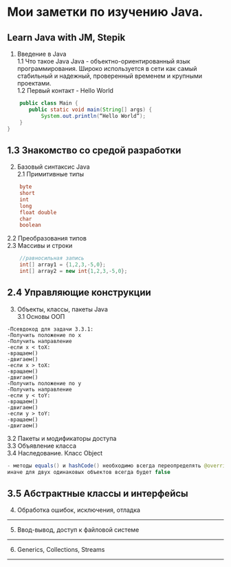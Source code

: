 # Мои заметки по изучению Java.  
Learn Java with JM, Stepik  
---
1. Введение в Java  
1.1 Что такое Java
Java - объектно-ориентированный язык программирования. Широко используется в сети как самый стабильный и надежный, проверенный временем и крупными проектами.  
1.2 Первый контакт - Hello World  
```java  
    public class Main {
       public static void main(String[] args) {
           System.out.println(“Hello World”);
    }
}
```  
1.3 Знакомство со средой разработки  
---  
2. Базовый синтаксис Java  
2.1 Примитивные типы
```java
	byte
	short
	int
	long
	float double
	char
	boolean
```
2.2 Преобразования типов  
2.3 Массивы и строки  
```java 
	//равносильная запись  
	int[] array1 = {1,2,3,-5,0};  
	int[] array2 = new int{1,2,3,-5,0};
```
2.4 Управляющие конструкции
---
3. Объекты, классы, пакеты Java  
3.1 Основы ООП  
```  
-Псевдокод для задачи 3.3.1:  
-Получить положение по х
-Получить направление
-если х < toX: 
-вращаем()
-двигаем()
-если х > toX: 
-вращаем()
-двигаем()
-Получить положение по y
-Получить направление
-если y < toY: 
-вращаем()
-двигаем()
-если y > toY: 
-вращаем()
-двигаем()
```  

3.2 Пакеты и модификаторы доступа  
3.3 Объявление класса  
3.4 Наследование. Класс Object  
```java
- методы equals() и hashCode() необходимо всегда переопределять @override  
иначе для двух одинаковых объектов всегда будет false
```
3.5 Абстрактные классы и интерфейсы
---
4. Обработка ошибок, исключения, отладка
---
5. Ввод-вывод, доступ к файловой системе
---
6. Generics, Collections, Streams
---
 
